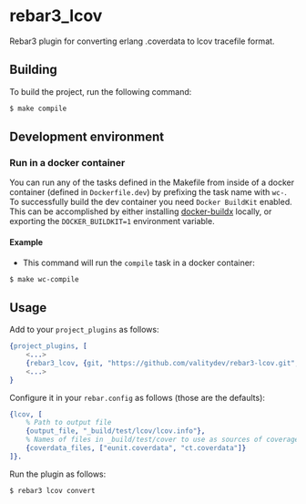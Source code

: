 # rebar3_lcov

Rebar3 plugin for converting erlang .coverdata to lcov tracefile format.

## Building

To build the project, run the following command:

```bash
$ make compile
```

## Development environment

### Run in a docker container

You can run any of the tasks defined in the Makefile from inside of a docker container (defined in `Dockerfile.dev`) by prefixing the task name with `wc-`. To successfully build the dev container you need `Docker BuildKit` enabled. This can be accomplished by either installing [docker-buildx](https://docs.docker.com/buildx/working-with-buildx/) locally, or exporting the `DOCKER_BUILDKIT=1` environment variable.

#### Example

* This command will run the `compile` task in a docker container:
```bash
$ make wc-compile
```

## Usage

Add to your `project_plugins` as follows:

```erlang
{project_plugins, [
    <...>
    {rebar3_lcov, {git, "https://github.com/valitydev/rebar3-lcov.git", {tag, "0.1"}}},
    <...>
}
```

Configure it in your `rebar.config` as follows (those are the defaults):

```erlang
{lcov, [
    % Path to output file
    {output_file, "_build/test/lcov/lcov.info"},
    % Names of files in _build/test/cover to use as sources of coverage data
    {coverdata_files, ["eunit.coverdata", "ct.coverdata"]}
]}.
```

Run the plugin as follows:

```bash
$ rebar3 lcov convert
```

[1]: http://erlang.org/doc/man/shell.html
